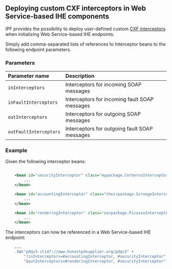 
## Deploying custom CXF interceptors in Web Service-based IHE components

IPF provides the possibility to deploy user-defined custom [CXF interceptors] when initializing Web Service-based IHE endpoints.

Simply add comma-separated lists of references to Interceptor beans to the following endpoint parameters.

### Parameters

| Parameter name          | Description
|:------------------------|:---------------------------------------------
| `inInterceptors`        | Interceptors for incoming SOAP messages
| `inFaultInterceptors`   | Interceptors for incoming fault SOAP messages
| `outInterceptors`       | Interceptors for outgoing SOAP messages
| `outFaultInterceptors`  | Interceptors for outgoing fault SOAP messages


### Example

Given the following interceptor beans:

```xml

    <bean id="securityInterceptor" class="mypackage.CerberosInterceptor">
        ...
    </bean>

    <bean id="accountingInterceptor" class="theirpackage.ScroogeInterceptor">
        ...
    </bean>

    <bean id="renderingInterceptor" class="ourpackage.PicassoInterceptor">
        ...
    </bean>

```

The interceptors can now be referenced in a Web Service-based IHE endpoint:

```java
    ...
    .to("pdqv3-iti47://www.honestpdsupplier.org/pdqv3" +
        "?inInterceptors=#accountingInterceptor, #securityInterceptor" +
        "&outInterceptors=#renderingInterceptor, #securityInterceptor");
```

[CXF interceptors]: http://cxf.apache.org/docs/interceptors.html